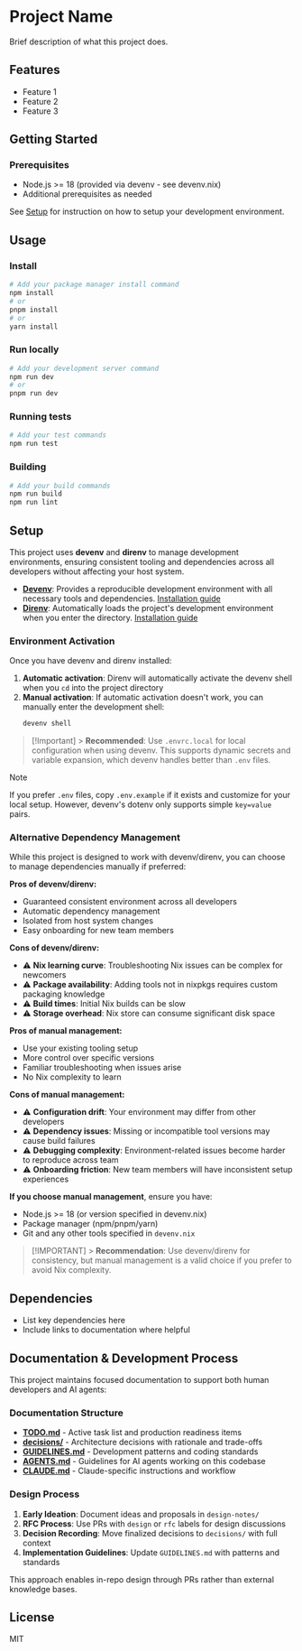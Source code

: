 # Project Name

Brief description of what this project does.

## Features

- Feature 1
- Feature 2
- Feature 3

## Getting Started

### Prerequisites

- Node.js >= 18 (provided via devenv - see devenv.nix)
- Additional prerequisites as needed

See [Setup](#setup) for instruction on how to setup your development environment.

## Usage

### Install

```bash
# Add your package manager install command
npm install
# or
pnpm install
# or
yarn install
```

### Run locally

```bash
# Add your development server command
npm run dev
# or
pnpm run dev
```

### Running tests

```bash
# Add your test commands
npm run test
```

### Building

```bash
# Add your build commands
npm run build
npm run lint
```

## Setup

This project uses **devenv** and **direnv** to manage development environments, ensuring consistent tooling and dependencies across all developers without affecting your host system.

- **[Devenv](https://devenv.sh/)**: Provides a reproducible development environment with all necessary tools and dependencies. [Installation guide](https://devenv.sh/getting-started/)
- **[Direnv](https://direnv.net/)**: Automatically loads the project's development environment when you enter the directory. [Installation guide](https://direnv.net/docs/installation.html)

### Environment Activation

Once you have devenv and direnv installed:

1. **Automatic activation**: Direnv will automatically activate the devenv shell when you `cd` into the project directory
2. **Manual activation**: If automatic activation doesn't work, you can manually enter the development shell:
   ```bash
   devenv shell
   ```

> [!Important] > **Recommended**: Use `.envrc.local` for local configuration when using devenv. This supports dynamic secrets and variable expansion, which devenv handles better than `.env` files.

> [!Note]
> If you prefer `.env` files, copy `.env.example` if it exists and customize for your local setup. However, devenv's dotenv only supports simple `key=value` pairs.

### Alternative Dependency Management

While this project is designed to work with devenv/direnv, you can choose to manage dependencies manually if preferred:

**Pros of devenv/direnv:**

- Guaranteed consistent environment across all developers
- Automatic dependency management
- Isolated from host system changes
- Easy onboarding for new team members

**Cons of devenv/direnv:**

- ⚠️ **Nix learning curve**: Troubleshooting Nix issues can be complex for newcomers
- ⚠️ **Package availability**: Adding tools not in nixpkgs requires custom packaging knowledge
- ⚠️ **Build times**: Initial Nix builds can be slow
- ⚠️ **Storage overhead**: Nix store can consume significant disk space

**Pros of manual management:**

- Use your existing tooling setup
- More control over specific versions
- Familiar troubleshooting when issues arise
- No Nix complexity to learn

**Cons of manual management:**

- ⚠️ **Configuration drift**: Your environment may differ from other developers
- ⚠️ **Dependency issues**: Missing or incompatible tool versions may cause build failures
- ⚠️ **Debugging complexity**: Environment-related issues become harder to reproduce across team
- ⚠️ **Onboarding friction**: New team members will have inconsistent setup experiences

**If you choose manual management**, ensure you have:

- Node.js >= 18 (or version specified in devenv.nix)
- Package manager (npm/pnpm/yarn)
- Git and any other tools specified in `devenv.nix`

> [!IMPORTANT] > **Recommendation**: Use devenv/direnv for consistency, but manual management is a valid choice if you prefer to avoid Nix complexity.

## Dependencies

- List key dependencies here
- Include links to documentation where helpful

## Documentation & Development Process

This project maintains focused documentation to support both human developers and AI agents:

### Documentation Structure

- **[TODO.md](./TODO.md)** - Active task list and production readiness items
- **[decisions/](./decisions/)** - Architecture decisions with rationale and trade-offs
- **[GUIDELINES.md](./GUIDELINES.md)** - Development patterns and coding standards
- **[AGENTS.md](./AGENTS.md)** - Guidelines for AI agents working on this codebase
- **[CLAUDE.md](./CLAUDE.md)** - Claude-specific instructions and workflow

### Design Process

1. **Early Ideation**: Document ideas and proposals in `design-notes/`
2. **RFC Process**: Use PRs with `design` or `rfc` labels for design discussions
3. **Decision Recording**: Move finalized decisions to `decisions/` with full context
4. **Implementation Guidelines**: Update `GUIDELINES.md` with patterns and standards

This approach enables in-repo design through PRs rather than external knowledge bases.

## License

MIT
